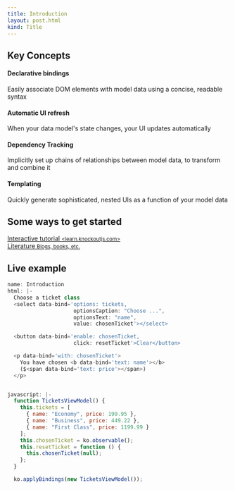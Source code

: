 ```yaml
---
title: Introduction
layout: post.html
kind: Title
---
```


<h2>Key Concepts</h2>
<div class='pure-g'>
  <div class='pure-u-1 pure-u-sm-5-24 pad'>
    <i class='fa fa-link fa-4x'></i>
    <h4>Declarative bindings</h4>
    Easily associate DOM elements with model data using a
    concise, readable syntax
  </div>
  <div class='pure-u-1 pure-u-sm-1-4 pad'>
    <i class='fa fa-refresh fa-4x'></i>
    <h4>Automatic UI refresh</h4>
    When your data model's state changes, your UI updates automatically
  </div>
  <div class='pure-u-1 pure-u-sm-1-4 pad'>
    <i class='fa fa-code-fork fa-4x'></i>
    <h4>Dependency Tracking</h4>
    Implicitly set up chains of relationships between model data, to
    transform and combine it
  </div>
  <div class='pure-u-1 pure-u-sm-1-4 pad'>
    <i class='fa fa-newspaper-o fa-4x'></i>
    <h4>Templating</h4>
    Quickly generate sophisticated, nested UIs as a function of your
    model data
  </div>
</div>


<h2>Some ways to get started</h2>

<div class='pure-g'>
  <div class='pure-u-1 pure-u-sm-1-2'>
    <a class='pure-button button-learn' href='http://learn.knockoutjs.com'>
      <i class='fa fa-university fa-2x'></i>
      Interactive tutorial
      <small>&lt;learn.knockoutjs.com&gt;</small>
    </a>
  </div>
  <div class='pure-u-1 pure-u-sm-1-2'>
    <a href='books.html' class='pure-button button-literature'>
      <i class='fa fa-2x fa-book'></i>
      Literature
      <small>Blogs, books, etc.</small>
    </a>
  </div>
</div>


<h2>Live example</h2>

```javascript
name: Introduction
html: |-
  Choose a ticket class
  <select data-bind='options: tickets,
                     optionsCaption: "Choose ...",
                     optionsText: "name",
                     value: chosenTicket'></select>

  <button data-bind='enable: chosenTicket,
                     click: resetTicket'>Clear</button>

  <p data-bind='with: chosenTicket'>
    You have chosen <b data-bind='text: name'></b>
    ($<span data-bind='text: price'></span>)
  </p>


javascript: |-
  function TicketsViewModel() {
    this.tickets = [
      { name: "Economy", price: 199.95 },
      { name: "Business", price: 449.22 },
      { name: "First Class", price: 1199.99 }
    ];
    this.chosenTicket = ko.observable();
    this.resetTicket = function () {
      this.chosenTicket(null);
    };
  }

  ko.applyBindings(new TicketsViewModel());
```
